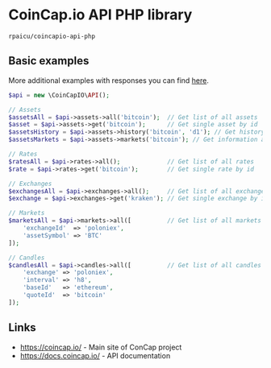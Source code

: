 # CoinCap.io API PHP library

    rpaicu/coincapio-api-php

## Basic examples

More additional examples with responses you can find [here](examples). 

```php
$api = new \CoinCapIO\API();

// Assets
$assetsAll = $api->assets->all('bitcoin');  // Get list of all assets
$asset = $api->assets->get('bitcoin');      // Get single asset by id
$assetsHistory = $api->assets->history('bitcoin', 'd1'); // Get history by asset id and days range
$assetsMarkets = $api->assets->markets('bitcoin'); // Get information about markets

// Rates
$ratesAll = $api->rates->all();             // Get list of all rates
$rate = $api->rates->get('bitcoin');        // Get single rate by id

// Exchanges
$exchangesAll = $api->exchanges->all();     // Get list of all exchanges
$exchange = $api->exchanges->get('kraken'); // Get single exchange by id

// Markets
$marketsAll = $api->markets->all([          // Get list of all markets
    'exchangeId'  => 'poloniex',
    'assetSymbol' => 'BTC'
]);

// Candles
$candlesAll = $api->candles->all([          // Get list of all candles
    'exchange' => 'poloniex', 
    'interval' => 'h8',
    'baseId'   => 'ethereum', 
    'quoteId'  => 'bitcoin'
]);
```

## Links

* https://coincap.io/ - Main site of ConCap project
* https://docs.coincap.io/ - API documentation
